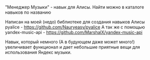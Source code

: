 "Менеджер Музыки" - навык для Алисы. Найти можно в каталоге навыков по названию

Написан на моей (недо) библиотеке для создания навыков Алисы pyalice - https://github.com/Nauryeasy/pyalice
А так же с помощью yandex-music-api - https://github.com/MarshalX/yandex-music-api

Навык, который немного (А в будующем даже может много!) увеличивает функционал и дает небольшие приятные вещи для использования 
Яндекс музыки.
